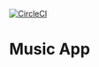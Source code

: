 [![CircleCI](https://circleci.com/gh/nosakharegroup/music.svg?style=svg)](https://circleci.com/gh/nosakharegroup/music)

# Music App
